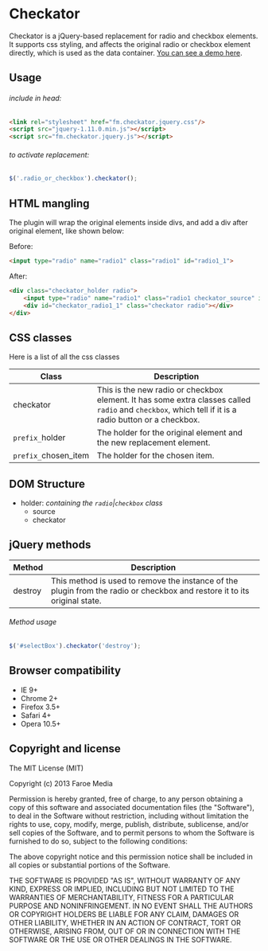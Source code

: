 Checkator
==========
Checkator is a jQuery-based replacement for radio and checkbox elements. It supports css styling, and affects the original radio or checkbox element directly, which is used as the data container.
[You can see a demo here](http://opensource.faroemedia.com/checkator).


Usage
-----
###### include in head:
```html
<link rel="stylesheet" href="fm.checkator.jquery.css"/>
<script src="jquery-1.11.0.min.js"></script>
<script src="fm.checkator.jquery.js"></script>
```

###### to activate replacement:
```javascript
$('.radio_or_checkbox').checkator();
```

HTML mangling
-----------
The plugin will wrap the original elements inside divs, and add a div after original element, like shown below:

Before:
```html
<input type="radio" name="radio1" class="radio1" id="radio1_1">
```

After:
```html
<div class="checkator_holder radio">
	<input type="radio" name="radio1" class="radio1 checkator_source" id="radio1_1" style="opacity: 0;">
	<div id="checkator_radio1_1" class="checkator radio"></div>
</div>
```


CSS classes
-----------
Here is a list of all the css classes

Class                         | Description
----------------------------- | ------------------------------------------------------------------------------
checkator                     | This is the new radio or checkbox element. It has some extra classes called `radio` and `checkbox`, which tell if it is a radio button or a checkbox.
`prefix_`holder               | The holder for the original element and the new replacement element.
`prefix_`chosen_item          | The holder for the chosen item.


DOM Structure
-------------
* holder: *containing the `radio`|`checkbox` class*
    * source
    * checkator


jQuery methods
--------------
Method             | Description
------------------ | -----------
destroy            | This method is used to remove the instance of the plugin from the radio or checkbox and restore it to its original state.


###### Method usage
```javascript
$('#selectBox').checkator('destroy');
```


Browser compatibility
---------------------
* IE 9+
* Chrome 2+
* Firefox 3.5+
* Safari 4+
* Opera 10.5+


Copyright and license
---------------------
The MIT License (MIT)

Copyright (c) 2013 Faroe Media

Permission is hereby granted, free of charge, to any person obtaining a copy of
this software and associated documentation files (the "Software"), to deal in
the Software without restriction, including without limitation the rights to
use, copy, modify, merge, publish, distribute, sublicense, and/or sell copies of
the Software, and to permit persons to whom the Software is furnished to do so,
subject to the following conditions:

The above copyright notice and this permission notice shall be included in all
copies or substantial portions of the Software.

THE SOFTWARE IS PROVIDED "AS IS", WITHOUT WARRANTY OF ANY KIND, EXPRESS OR
IMPLIED, INCLUDING BUT NOT LIMITED TO THE WARRANTIES OF MERCHANTABILITY, FITNESS
FOR A PARTICULAR PURPOSE AND NONINFRINGEMENT. IN NO EVENT SHALL THE AUTHORS OR
COPYRIGHT HOLDERS BE LIABLE FOR ANY CLAIM, DAMAGES OR OTHER LIABILITY, WHETHER
IN AN ACTION OF CONTRACT, TORT OR OTHERWISE, ARISING FROM, OUT OF OR IN
CONNECTION WITH THE SOFTWARE OR THE USE OR OTHER DEALINGS IN THE SOFTWARE.
